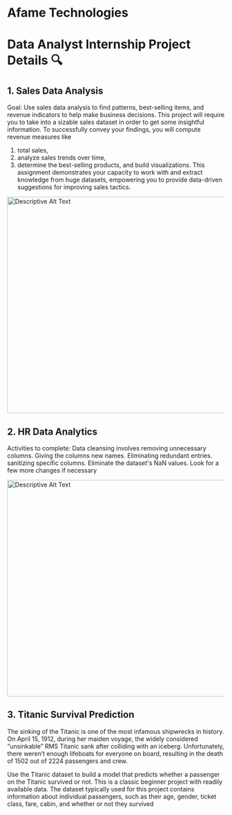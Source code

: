 # Afame Technologies 
# Data Analyst Internship Project Details 🔍

## 1. Sales Data Analysis 
Goal:
Use sales data analysis to find patterns, best-selling items, and revenue indicators to help make business decisions.
This project will require you to take into a sizable sales dataset in order to get some insightful information. To successfully convey your findings, you will compute revenue measures like
1. total sales,
2. analyze sales trends over time,
3. determine the best-selling products, and build visualizations.
This assignment demonstrates your capacity to work with and extract knowledge from huge datasets,
empowering you to provide data-driven suggestions for improving sales tactics.

<img src="https://github.com/user-attachments/assets/567cbaf2-612b-4233-a96b-f8ac70e4d0c1" width="900" height="500" alt="Descriptive Alt Text">

## 2. HR Data Analytics 
Activities to complete:
Data cleansing involves removing unnecessary columns.
Giving the columns new names.
Eliminating redundant entries.
sanitizing specific columns.
Eliminate the dataset's NaN values.
Look for a few more changes if necessary

<img src="https://github.com/user-attachments/assets/77264c59-558b-4b8e-a0e6-8c9d346366f3" width="900" height="500" alt="Descriptive Alt Text">

## 3. Titanic Survival Prediction
The sinking of the Titanic is one of the most infamous shipwrecks in history.
On April 15, 1912, during her maiden voyage, the widely considered “unsinkable” RMS Titanic sank
after colliding with an iceberg. Unfortunately, there weren’t enough lifeboats for everyone on board,
resulting in the death of 1502 out of 2224 passengers and crew.

Use the Titanic dataset to build a model that predicts whether a passenger on the Titanic survived or
not. This is a classic beginner project with readily available data.
The dataset typically used for this project contains information about individual passengers, such as
their age, gender, ticket class, fare, cabin, and whether or not they survived


